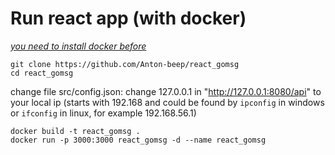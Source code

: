 # Run react app (with docker)
_[you need to install docker before](https://docs.docker.com/engine/install/)_
```shell
git clone https://github.com/Anton-beep/react_gomsg
cd react_gomsg
```

change file src/config.json: change 127.0.0.1 in "http://127.0.0.1:8080/api" to your local ip (starts with 192.168 and could be found by ```ipconfig``` in windows or ```ifconfig``` in linux, for example 192.168.56.1)

````shell
docker build -t react_gomsg .
docker run -p 3000:3000 react_gomsg -d --name react_gomsg
````